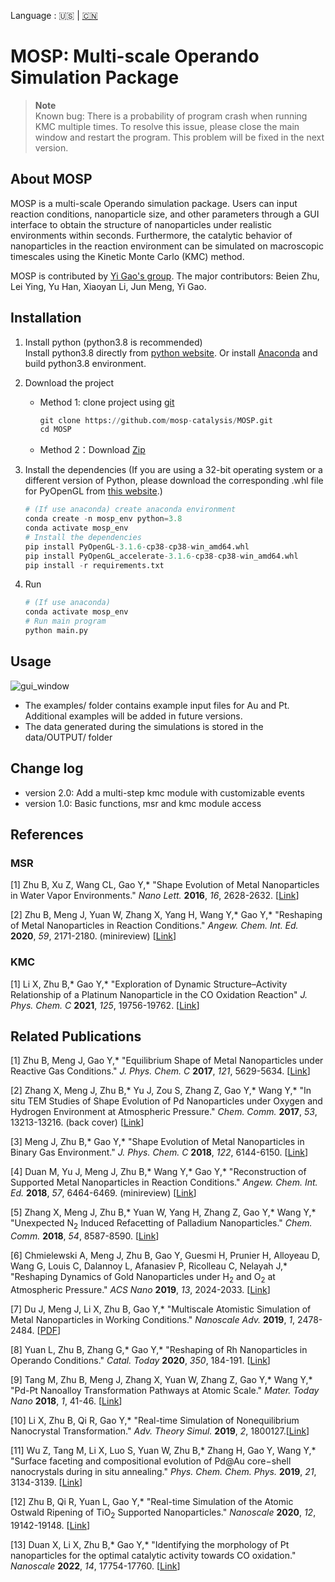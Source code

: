 Language : 🇺🇸 | [🇨🇳](./readme.zh-CN.md)

# MOSP: Multi-scale Operando Simulation Package

> **Note**  
> Known bug: There is a probability of program crash when running KMC multiple times. To resolve this issue, please close the main window and restart the program. This problem will be fixed in the next version.  

## About MOSP  

MOSP is a multi-scale Operando simulation package. Users can input reaction conditions, nanoparticle size, and other parameters through a GUI interface to obtain the structure of nanoparticles under realistic environments within seconds. Furthermore, the catalytic behavior of nanoparticles in the reaction environment can be simulated on macroscopic timescales using the Kinetic Monte Carlo (KMC) method.    

MOSP is contributed by [Yi Gao's group](https://www.x-mol.com/groups/gao_yi). The major contributors: Beien Zhu, Lei Ying, Yu Han, Xiaoyan Li, Jun Meng, Yi Gao. 

## Installation

1. Install python (python3.8 is recommended)  
  Install python3.8 directly from [python website](https://www.python.org/downloads/release/python-3816/). Or install [Anaconda](https://www.anaconda.com/download) and build python3.8 environment.

2. Download the project  
   - Method 1: clone project using [git](https://git-scm.com/downloads)  

        ```python
        git clone https://github.com/mosp-catalysis/MOSP.git  
        cd MOSP  
        ```  

   - Method 2：Download [Zip](https://github.com/mosp-catalysis/MOSP/archive/refs/heads/main.zip)
  
3. Install the dependencies (If you are using a 32-bit operating system or a different version of Python, please download the corresponding .whl file for PyOpenGL from [this website](https://www.lfd.uci.edu/~gohlke/pythonlibs/#pyopengl).)  
    ```python
    # (If use anaconda) create anaconda environment
    conda create -n mosp_env python=3.8
    conda activate mosp_env
    # Install the dependencies
    pip install PyOpenGL-3.1.6-cp38-cp38-win_amd64.whl  
    pip install PyOpenGL_accelerate-3.1.6-cp38-cp38-win_amd64.whl  
    pip install -r requirements.txt  
    ```
4. Run  
    ```python
    # (If use anaconda) 
    conda activate mosp_env
    # Run main program
    python main.py
    ```

## Usage  

![gui_window](docs/demo.gif "gui_window")  
- The examples/ folder contains example input files for Au and Pt. Additional examples will be added in future versions.
- The data generated during the simulations is stored in the data/OUTPUT/ folder

## Change log
- version 2.0: Add a multi-step kmc module with customizable events
- version 1.0: Basic functions, msr and kmc module access

## References  

### **MSR**

[1] Zhu B, Xu Z, Wang CL, Gao Y,* "Shape Evolution of Metal Nanoparticles in Water Vapor Environments." *Nano Lett.* **2016**, *16*, 2628-2632. [<a href="https://pubs.acs.org/doi/abs/10.1021/acs.nanolett.6b00254">Link</a>]

[2] Zhu B, Meng J, Yuan W, Zhang X, Yang H, Wang Y,* Gao Y,* "Reshaping of Metal Nanoparticles in Reaction Conditions." *Angew. Chem. Int. Ed.* **2020**, *59*, 2171-2180. (minireview) [<a href="https://onlinelibrary.wiley.com/doi/abs/10.1002/anie.201906799#:~:text=The%20shape%20of%20metal%20nanoparticles%20%28NPs%29%20is%20one,fully%20understanding%20catalytic%20mechanisms%20at%20the%20molecular%20level.">Link</a>]


### **KMC**  

[1] Li X, Zhu B,* Gao Y,* "Exploration of Dynamic Structure–Activity Relationship of a Platinum Nanoparticle in the CO Oxidation Reaction" *J. Phys. Chem. C* **2021**, *125*, 19756-19762. [<a href="https://pubs.acs.org/doi/10.1021/acs.jpcc.1c05339">Link</a>]

## Related Publications  

[1] Zhu B, Meng J, Gao Y,* "Equilibrium Shape of Metal Nanoparticles under Reactive Gas Conditions." *J. Phys. Chem. C* **2017**, *121*, 5629-5634. [<a href="https://pubs.acs.org/doi/10.1021/acs.jpcc.6b13021">Link</a>]

[2] Zhang X, Meng J, Zhu B,* Yu J, Zou S, Zhang Z, Gao Y,* Wang Y,* "In situ TEM Studies of Shape Evolution of Pd Nanoparticles under Oxygen and Hydrogen Environment at Atmospheric Pressure." *Chem. Comm.* **2017**, *53*, 13213-13216. (back cover) [<a href="https://pubs.rsc.org/en/content/articlelanding/2017/cc/c7cc07649e">Link</a>]

[3] Meng J, Zhu B,* Gao Y,* "Shape Evolution of Metal Nanoparticles in Binary Gas Environment." *J. Phys. Chem. C* **2018**, *122*, 6144-6150. [<a href="https://pubs.acs.org/doi/10.1021/acs.jpcc.8b00052">Link</a>]

[4] Duan M, Yu J, Meng J, Zhu B,* Wang Y,* Gao Y,* "Reconstruction of Supported Metal Nanoparticles in Reaction Conditions." *Angew. Chem. Int. Ed.* **2018**, *57*, 6464-6469. (minireview) [<a href="https://www.onlinelibrary.wiley.com/doi/abs/10.1002/anie.201800925">Link</a>]

[5] Zhang X, Meng J, Zhu B,* Yuan W, Yang H, Zhang Z, Gao Y,* Wang Y,* "Unexpected N<sub>2</sub> Induced Refacetting of Palladium Nanoparticles." *Chem. Comm.* **2018**, *54*, 8587-8590. [<a href="https://pubs.rsc.org/en/content/articlelanding/2018/cc/c8cc04574g">Link</a>]

[6] Chmielewski A, Meng J, Zhu B, Gao Y, Guesmi H, Prunier H, Alloyeau D, Wang G, Louis C, Dalannoy L, Afanasiev P, Ricolleau C, Nelayah J,* "Reshaping Dynamics of Gold Nanoparticles under H<sub>2</sub> and O<sub>2</sub> at Atmospheric Pressure." *ACS Nano* **2019**, *13*, 2024-2033. [<a href="https://pubs.acs.org/doi/abs/10.1021/acsnano.8b08530?src=recsys">Link</a>]

[7] Du J, Meng J, Li X, Zhu B, Gao Y,* "Multiscale Atomistic Simulation of Metal Nanoparticles in Working Conditions." *Nanoscale Adv.* **2019**, *1*, 2478-2484. [<a href="https://pubs.rsc.org/en/content/articlepdf/2019/na/c9na00196d?page=search#:~:text=Multiscale%20atomistic%20simulation%20of%20metal%20nanoparticles%20under%20working,conditions%20have%20been%20discovered%20in%20recent%20years%2C%20which">PDF</a>]

[8] Yuan L, Zhu B, Zhang G,* Gao Y,* "Reshaping of Rh Nanoparticles in Operando Conditions." *Catal. Today* **2020**, *350*, 184-191. [<a href="https://www.sciencedirect.com/science/article/abs/pii/S0920586119303141">Link</a>]

[9] Tang M, Zhu B, Meng J, Zhang X, Yuan W, Zhang Z, Gao Y,* Wang Y,* "Pd-Pt Nanoalloy Transformation Pathways at Atomic Scale." *Mater. Today Nano* **2018**, *1*, 41-46. [<a href="https://www.sciencedirect.com/science/article/pii/S2588842018300324">Link</a>]

[10] Li X, Zhu B, Qi R, Gao Y,* "Real-time Simulation of Nonequilibrium Nanocrystal Transformation." *Adv. Theory Simul.* **2019**, *2*, 1800127.[<a href="https://onlinelibrary.wiley.com/doi/abs/10.1002/adts.201800127">Link</a>]

[11] Wu Z, Tang M, Li X, Luo S, Yuan W, Zhu B,* Zhang H, Gao Y, Wang Y,* "Surface faceting and compositional evolution of Pd@Au core−shell nanocrystals during in situ annealing." *Phys. Chem. Chem. Phys.* **2019**, *21*, 3134-3139. [<a href="https://pubs.rsc.org/en/content/articlelanding/2019/cp/c8cp07576j">Link</a>]

[12] Zhu B, Qi R, Yuan L, Gao Y,* "Real-time Simulation of the Atomic Ostwald Ripening of TiO<sub>2</sub> Supported Nanoparticles." *Nanoscale* **2020**, *12*, 19142-19148. [<a href="https://pubs.rsc.org/en/content/articlelanding/2020/nr/d0nr04571c">Link</a>]

[13] Duan X, Li X, Zhu B,* Gao Y,* "Identifying the morphology of Pt nanoparticles for the optimal catalytic activity towards CO oxidation." *Nanoscale* **2022**, *14*, 17754-17760. [<a href="https://pubs.rsc.org/en/content/articlelanding/2022/NR/D2NR04929E">Link</a>]


